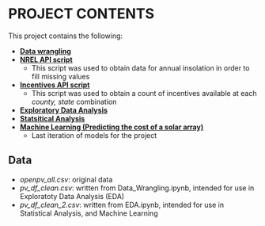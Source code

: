 # PROJECT CONTENTS


This project contains the following:

- [**Data wrangling**](https://github.com/sergatron/projects/blob/master/solar_array/Data_Wrangling.ipynb)
- [**NREL API script**](https://github.com/sergatron/projects/blob/master/solar_array/NREL_API.ipynb)
  - This script was used to obtain data for annual insolation in order to fill missing values
- [**Incentives API script**](https://github.com/sergatron/projects/blob/master/solar_array/incentives_API.ipynb)
  - This script was used to obtain a count of incentives available at each *county, state* combination
- [**Exploratory Data Analysis**](https://github.com/sergatron/projects/blob/master/solar_array/EDA.ipynb)
- [**Statsitical Analysis**](https://github.com/sergatron/projects/blob/master/solar_array/statistical_analysis.ipynb)
- [**Machine Learning (Predicting the cost of a solar array)**](https://github.com/sergatron/projects/blob/master/solar_array/solar_array_final_models.ipynb)
  - Last iteration of models for the project

## Data 
- *openpv_all.csv*: original data
- *pv_df_clean.csv*: written from Data_Wrangling.ipynb, intended for use in Exploratoty Data Analysis (EDA)
- *pv_df_clean_2.csv*: written from EDA.ipynb, intended for use in Statistical Analysis, and Machine Learning
